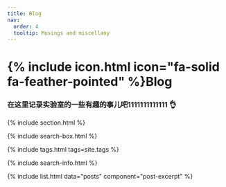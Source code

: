 ```yaml
---
title: Blog
nav:
  order: 4
  tooltip: Musings and miscellany
---
```


# {% include icon.html icon="fa-solid fa-feather-pointed" %}Blog

### 在这里记录实验室的一些有趣的事儿吧1111111111111 👌

{% include section.html %}

{% include search-box.html %}

{% include tags.html tags=site.tags %}

{% include search-info.html %}

{% include list.html data="posts" component="post-excerpt" %}
